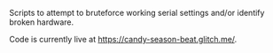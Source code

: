Scripts to attempt to bruteforce working serial settings and/or identify broken hardware.

Code is currently live at https://candy-season-beat.glitch.me/.